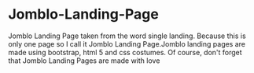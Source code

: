 # Jomblo-Landing-Page
Jomblo Landing Page taken from the word single landing. Because this is only one page so I call it Jomblo Landing Page.Jomblo landing pages are made using bootstrap, html 5 and css costumes. Of course, don't forget that Jomblo Landing Pages are made with love
